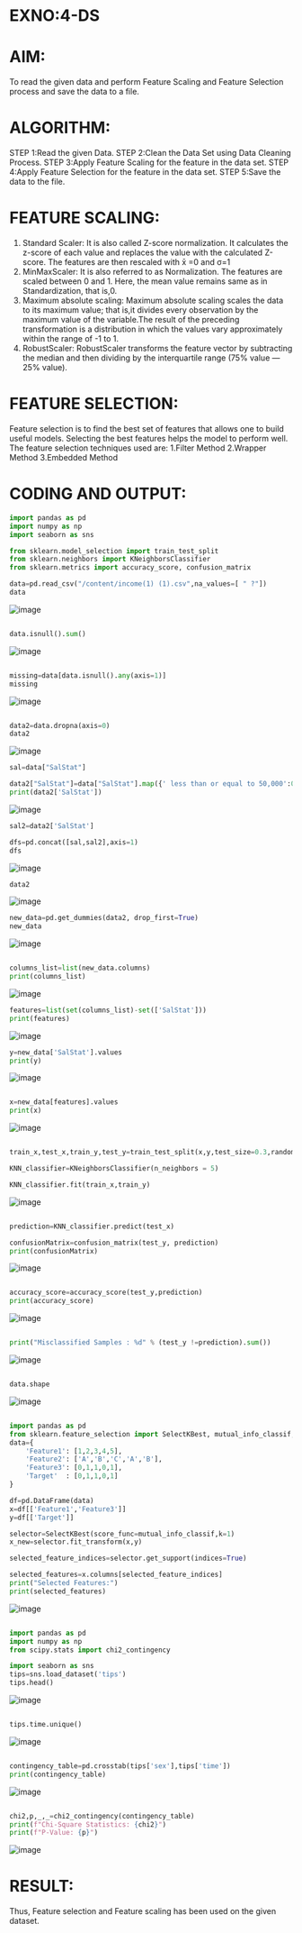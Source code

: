# EXNO:4-DS
# AIM:
To read the given data and perform Feature Scaling and Feature Selection process and save the
data to a file.

# ALGORITHM:
STEP 1:Read the given Data.
STEP 2:Clean the Data Set using Data Cleaning Process.
STEP 3:Apply Feature Scaling for the feature in the data set.
STEP 4:Apply Feature Selection for the feature in the data set.
STEP 5:Save the data to the file.

# FEATURE SCALING:
1. Standard Scaler: It is also called Z-score normalization. It calculates the z-score of each value and replaces the value with the calculated Z-score. The features are then rescaled with x̄ =0 and σ=1
2. MinMaxScaler: It is also referred to as Normalization. The features are scaled between 0 and 1. Here, the mean value remains same as in Standardization, that is,0.
3. Maximum absolute scaling: Maximum absolute scaling scales the data to its maximum value; that is,it divides every observation by the maximum value of the variable.The result of the preceding transformation is a distribution in which the values vary approximately within the range of -1 to 1.
4. RobustScaler: RobustScaler transforms the feature vector by subtracting the median and then dividing by the interquartile range (75% value — 25% value).

# FEATURE SELECTION:
Feature selection is to find the best set of features that allows one to build useful models. Selecting the best features helps the model to perform well.
The feature selection techniques used are:
1.Filter Method
2.Wrapper Method
3.Embedded Method

# CODING AND OUTPUT:
```python
import pandas as pd
import numpy as np
import seaborn as sns

from sklearn.model_selection import train_test_split
from sklearn.neighbors import KNeighborsClassifier
from sklearn.metrics import accuracy_score, confusion_matrix

data=pd.read_csv("/content/income(1) (1).csv",na_values=[ " ?"])
data
```
![image](https://github.com/KothaiKumar/EXNO-4-DS/assets/121215739/931125ba-4a4b-40bb-80b8-784681494655)
```python

data.isnull().sum()
```
![image](https://github.com/KothaiKumar/EXNO-4-DS/assets/121215739/3817e4e0-d11b-4f72-8e99-f909952b99cb)
```python

missing=data[data.isnull().any(axis=1)]
missing
```
![image](https://github.com/KothaiKumar/EXNO-4-DS/assets/121215739/ac966f43-cd8e-4b5e-ad1d-77a836e297e4)
```python

data2=data.dropna(axis=0)
data2
```
![image](https://github.com/KothaiKumar/EXNO-4-DS/assets/121215739/d7377280-f49a-46bc-b235-9a95cd97ddef)
```python
sal=data["SalStat"]

data2["SalStat"]=data["SalStat"].map({' less than or equal to 50,000':0,' greater than 50,000':1})
print(data2['SalStat'])
```
![image](https://github.com/KothaiKumar/EXNO-4-DS/assets/121215739/cc482865-3b05-469f-abc7-ce937258e4b6)
```python
sal2=data2['SalStat']

dfs=pd.concat([sal,sal2],axis=1)
dfs
```
![image](https://github.com/KothaiKumar/EXNO-4-DS/assets/121215739/7b5c8869-39a8-46bf-b53b-64f13b71cf66)
```python
data2
```
![image](https://github.com/KothaiKumar/EXNO-4-DS/assets/121215739/dbf2df0e-f491-4357-8f65-a72112b783be)
```python
new_data=pd.get_dummies(data2, drop_first=True)
new_data
```
![image](https://github.com/KothaiKumar/EXNO-4-DS/assets/121215739/782a4d7c-e8f1-47a8-bd06-5217afe47980)
```python

columns_list=list(new_data.columns)
print(columns_list)
```
![image](https://github.com/KothaiKumar/EXNO-4-DS/assets/121215739/7673e5b9-32c3-40d2-b7e6-25fe60ad2246)
```python
features=list(set(columns_list)-set(['SalStat']))
print(features)
```
![image](https://github.com/KothaiKumar/EXNO-4-DS/assets/121215739/fd571647-e885-4d35-ad66-649e18a7d2f8)
```python
y=new_data['SalStat'].values
print(y)
```
![image](https://github.com/KothaiKumar/EXNO-4-DS/assets/121215739/9c80e0d7-f223-4832-9cf1-fe31a4ab80ee)
```python

x=new_data[features].values
print(x)
```
![image](https://github.com/KothaiKumar/EXNO-4-DS/assets/121215739/8fd3af0f-56c3-43a1-8b2d-c4c295a8594c)
```python

train_x,test_x,train_y,test_y=train_test_split(x,y,test_size=0.3,random_state=0)

KNN_classifier=KNeighborsClassifier(n_neighbors = 5)

KNN_classifier.fit(train_x,train_y)
```
![image](https://github.com/KothaiKumar/EXNO-4-DS/assets/121215739/fbfd12ea-45b9-47c6-88b3-44f4a76f7e29)
```python

prediction=KNN_classifier.predict(test_x)

confusionMatrix=confusion_matrix(test_y, prediction)
print(confusionMatrix)
```
![image](https://github.com/KothaiKumar/EXNO-4-DS/assets/121215739/e5a57362-8a80-4484-8de7-f94419e79161)
```python

accuracy_score=accuracy_score(test_y,prediction)
print(accuracy_score)
```
![image](https://github.com/KothaiKumar/EXNO-4-DS/assets/121215739/130c03dc-5ce7-49b4-bf27-71d0d3895850)
```python

print("Misclassified Samples : %d" % (test_y !=prediction).sum())
```
![image](https://github.com/KothaiKumar/EXNO-4-DS/assets/121215739/5954d451-8e3c-4808-a435-d82eb3930b3d)
```python

data.shape
```
![image](https://github.com/KothaiKumar/EXNO-4-DS/assets/121215739/96ae511e-d472-4861-8922-31bec2161123)
```python

import pandas as pd
from sklearn.feature_selection import SelectKBest, mutual_info_classif, f_classif
data={
    'Feature1': [1,2,3,4,5],
    'Feature2': ['A','B','C','A','B'],
    'Feature3': [0,1,1,0,1],
    'Target'  : [0,1,1,0,1]
}

df=pd.DataFrame(data)
x=df[['Feature1','Feature3']]
y=df[['Target']]

selector=SelectKBest(score_func=mutual_info_classif,k=1)
x_new=selector.fit_transform(x,y)

selected_feature_indices=selector.get_support(indices=True)

selected_features=x.columns[selected_feature_indices]
print("Selected Features:")
print(selected_features)
```
![image](https://github.com/KothaiKumar/EXNO-4-DS/assets/121215739/f11eefaa-b1a1-4786-8e31-68b6cb3aef08)
```python

import pandas as pd
import numpy as np
from scipy.stats import chi2_contingency

import seaborn as sns
tips=sns.load_dataset('tips')
tips.head()
```
![image](https://github.com/KothaiKumar/EXNO-4-DS/assets/121215739/d9310fd1-79e6-4306-9d3a-61cd457c98e3)
```python

tips.time.unique()
```
![image](https://github.com/KothaiKumar/EXNO-4-DS/assets/121215739/326a2946-3d9f-4e8b-8ef2-7ef8942b3994)
```python

contingency_table=pd.crosstab(tips['sex'],tips['time'])
print(contingency_table)
```
![image](https://github.com/KothaiKumar/EXNO-4-DS/assets/121215739/64be4b72-faa2-49ef-9458-d59ac06b40ab)
```python

chi2,p,_,_=chi2_contingency(contingency_table)
print(f"Chi-Square Statistics: {chi2}")
print(f"P-Value: {p}")
```
![image](https://github.com/KothaiKumar/EXNO-4-DS/assets/121215739/61a949f7-5426-445b-aff2-9246a8dea6c2)


# RESULT:
Thus, Feature selection and Feature scaling has been used on the given dataset.
